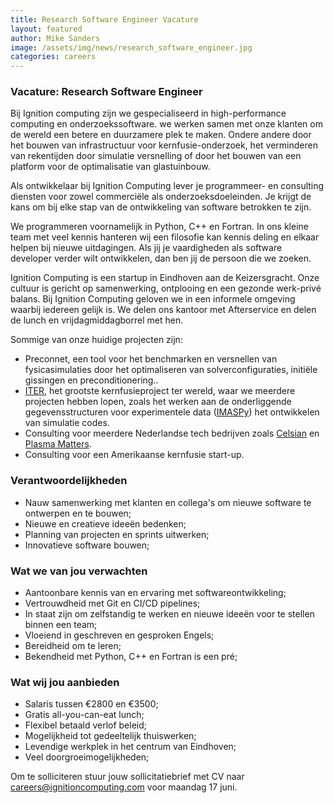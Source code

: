 ```yaml
---
title: Research Software Engineer Vacature
layout: featured
author: Mike Sanders  
image: /assets/img/news/research_software_engineer.jpg
categories: careers
---
```


### Vacature: Research Software Engineer

Bij Ignition computing zijn we gespecialiseerd in high-performance computing en onderzoekssoftware. we werken samen met onze klanten om de wereld een betere en duurzamere plek te maken. Ondere andere door het bouwen van infrastructuur voor kernfusie-onderzoek, het verminderen van rekentijden door simulatie versnelling of door het bouwen van een platform voor de optimalisatie van glastuinbouw.

Als ontwikkelaar bij Ignition Computing lever je programmeer- en consulting diensten voor zowel commerciële als onderzoeksdoeleinden. Je krijgt de kans om bij elke stap van de ontwikkeling van software betrokken te zijn.

We programmeren voornamelijk in Python, C++ en Fortran. In ons kleine team met veel kennis hanteren wij een filosofie kan kennis deling en elkaar helpen bij nieuwe uitdagingen. Als jij je vaardigheden als software developer verder wilt ontwikkelen, dan ben jij de persoon die we zoeken.

Ignition Computing is een startup in Eindhoven aan de Keizersgracht. Onze cultuur is gericht op samenwerking, ontplooing en een gezonde werk-privé balans. Bij Ignition Computing geloven we in een informele omgeving waarbij iedereen gelijk is. We delen ons kantoor met Afterservice en delen de lunch en vrijdagmiddagborrel met hen.

Sommige van onze huidige projecten zijn:

- Preconnet,  een tool voor het benchmarken en versnellen van fysicasimulaties door het optimaliseren van solverconfiguraties, initiële gissingen en preconditionering..
- [ITER](https://iter.org), het grootste kernfusieproject ter wereld, waar we meerdere projecten hebben lopen, zoals het werken aan de onderliggende gegevensstructuren voor experimentele data ([IMASPy](https://pypi.org/project/imaspy/)) het ontwikkelen van simulatie codes.
- Consulting voor meerdere Nederlandse tech bedrijven zoals [Celsian](https://www.celsian.nl/) en [Plasma Matters](https://plasimo.phys.tue.nl/index.php).
- Consulting voor een Amerikaanse kernfusie start-up.

### Verantwoordelijkheden

- Nauw samenwerking met klanten en collega's om nieuwe software te ontwerpen en te bouwen;
- Nieuwe en creatieve ideeën bedenken;
- Planning van projecten en sprints uitwerken;
- Innovatieve software bouwen;

### Wat we van jou verwachten

- Aantoonbare kennis van en ervaring met softwareontwikkeling;
- Vertrouwdheid met Git en CI/CD pipelines;
- In staat zijn om zelfstandig te werken en nieuwe ideeën voor te stellen binnen een team;
- Vloeiend in geschreven en gesproken Engels;
- Bereidheid om te leren;
- Bekendheid met Python, C++ en Fortran is een pré;

### Wat wij jou aanbieden 

- Salaris tussen €2800 en €3500;
- Gratis all-you-can-eat lunch;
- Flexibel betaald verlof beleid;
- Mogelijkheid tot gedeeltelijk thuiswerken;
- Levendige werkplek in het centrum van Eindhoven;
- Veel doorgroeimogelijkheden;

Om te solliciteren stuur jouw sollicitatiebrief met CV naar <careers@ignitioncomputing.com> voor maandag 17 juni.
